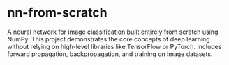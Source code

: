 # nn-from-scratch
A neural network for image classification built entirely from scratch using NumPy. This project demonstrates the core concepts of deep learning without relying on high-level libraries like TensorFlow or PyTorch. Includes forward propagation, backpropagation, and training on image datasets.
